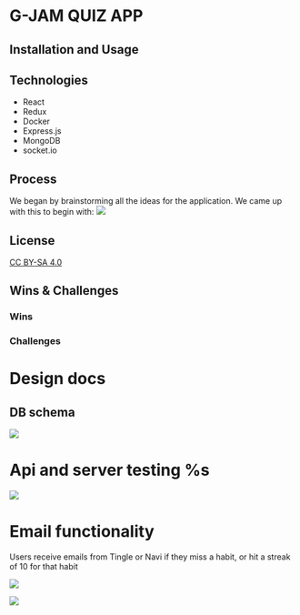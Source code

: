 # G-JAM QUIZ APP

## Installation and Usage

## Technologies
* React
* Redux
* Docker
* Express.js
* MongoDB
* socket.io


## Process
We began by brainstorming all the ideas for the application. We came up with this to begin with:
![](https://i.imgur.com/QHllheM.png)



## License
[CC BY-SA 4.0](https://creativecommons.org/licenses/by-sa/4.0/)

## Wins & Challenges
### Wins
### Challenges

# Design docs
## DB schema

![](GHimages/schema.png)

# Api and server testing %s
![](GHimages/apitest.png)

# Email functionality

Users receive emails from Tingle or Navi if they miss a habit, or hit a streak of 10 for that habit

![](GHimages/Forgot.png)

![](GHimages/streak.png)


